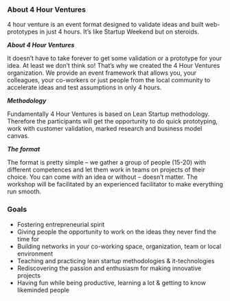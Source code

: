 ### About 4 Hour Ventures

4 hour venture is an event format designed to validate ideas and built web-prototypes in just 4 hours. It’s like Startup Weekend but on steroids. 

***About 4 Hour Ventures***

It doesn’t have to take forever to get some validation or a prototype for your idea. At least we don’t think so! That’s why we created the 4 Hour Ventures organization. We provide an event framework that allows you, your colleagues, your co-workers or just people from the local community to accelerate ideas and test assumptions in only 4 hours.

***Methodology***

Fundamentally 4 Hour Ventures is based on Lean Startup methodology. Therefore the participants will get the opportunity to do quick prototyping, work with customer validation, marked research and business model canvas.

***The format***

The format is pretty simple – we gather a group of people (15-20) with different competences and let them work in teams on projects of their choice. You can come with an idea or without – doesn’t matter. The workshop will be facilitated by an experienced facilitator to make everything run smooth.

### Goals

- Fostering entrepreneurial spirit
- Giving people the opportunity to work on the ideas they never find the time for
- Building networks in your co-working space, organization, team or local environment
- Teaching and practicing lean startup methodologies & it-technologies
- Rediscovering the passion and enthusiasm for making innovative projects
- Having fun while being productive, learning a lot & getting to know likeminded people
